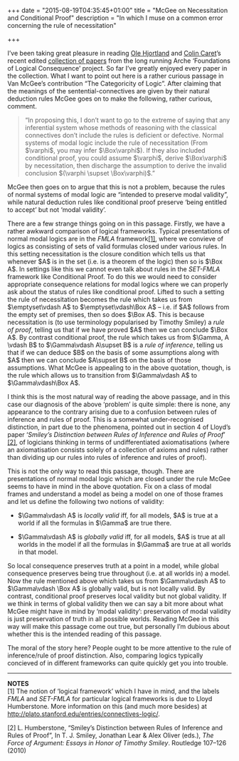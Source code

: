 +++
date = "2015-08-19T04:35:45+01:00"
title = "McGee on Necessitation and Conditional Proof"
description = "In which I muse on a common error concerning the rule of necessitation"

+++

<p>I&rsquo;ve been taking great pleasure in reading <a href="https://sites.google.com/site/olehjortland/">Ole Hjortland</a> and <a href="https://sites.google.com/site/colincaret/">Colin Caret</a>&rsquo;s recent edited
<a href="http://ukcatalogue.oup.com/product/9780198715696.do">collection of papers</a> from the long running Arche &lsquo;Foundations of Logical Consequence&rsquo;
project. So far I&rsquo;ve greatly enjoyed every paper in the collection. What I want to point out
here is a rather curious passage in Van McGee&rsquo;s contribution &ldquo;The Categoricity of Logic&rdquo;.
After claiming that the meanings of the sentential-connectives are given by their natural
deduction rules McGee goes on to make the following, rather curious, comment.</p>

<!-- more -->

<blockquote>
<p>&ldquo;In proposing this, I don&rsquo;t want to go to the extreme of saying that any inferential system
whose methods of reasoning with the classical connectives don&rsquo;t include the rules is deficient
or defective. Normal systems of modal logic include the rule of necessitation (From $\varphi$,
you may infer $\Box\varphi$). If they also included conditional proof, you could assume $\varphi$,
derive $\Box\varphi$ by necessitation, then discharge the assumption to derive the invalid
conclusion $(\varphi \supset \Box\varphi)$.&rdquo;</p>
</blockquote>

<p>McGee then goes on to argue that this is not a problem, because the rules of normal systems of
modal logic are &ldquo;intended to preserve modal validity&rdquo;, while natural deduction rules like
conditional proof preserve &lsquo;being entitled to accept&rsquo; but not &lsquo;modal validity&rsquo;.</p>

<p>There are a few strange things going on in this passage. Firstly, we have a rather awkward
comparison of logical frameworks. Typical presentations of normal modal logics are in the
<em>FMLA</em> framework<span class="badge"><a href="#fn1">[1]</a></span>, where we convieve of logics
as consisting of sets of valid formulas closed under various rules. In this setting necessitation
is the closure condition which tells us that whenever $A$ is in the set (i.e. is a theorem of the
logic) then so is $\Box A$. In settings like this we cannot even talk about rules in the <em>SET-FMLA</em>
framework like Conditional Proof. To do this we would need to consider appropriate consequence
relations for modal logics where we can properly ask about the status of rules like conditional
proof. Lifted to such a setting the rule of necessitation becomes the
rule which takes us from $\emptyset\vdash A$ to $\emptyset\vdash\Box A$ &ndash; i.e. if $A$ follows from the empty
set of premises, then so does $\Box A$. This is because necessitation is (to use terminology
popularised by Timothy Smiley) a <em>rule of proof</em>, telling us that if we have proved $A$
then we can conclude $\Box A$. By contrast conditional proof, the rule which takes us from
$\Gamma, A \vdash B$ to $\Gamma\vdash A\supset B$ is a <em>rule of inference</em>, telling us that if
we can deduce $B$ on the basis of some assumptions along with $A$ then we can conclude $A\supset B$
on the basis of those assumptions. What McGee is appealing to in the above quotation, though, is
the rule which allows us to transition from $\Gamma\vdash A$ to $\Gamma\vdash\Box A$.</p>

<p>I think this is the most natural way of reading the above passage, and in this case our diagnosis
of the above &lsquo;problem&rsquo; is quite simple: there is none, any appearance to the contrary arising due
to a confusion between rules of inference and rules of proof. This is a somewhat under-recognised
distinction, in part due to the phenomena, pointed out in section 4 of Lloyd&rsquo;s paper &lsquo;<em>Smiley&rsquo;s Distinction
between Rules of Inference and Rules of Proof</em>&rsquo; <span class="badge"><a href="#fn2">[2]</a></span>,  of logicians thinking in terms of undifferentiated
axiomatisations (where an axiomatisation consists solely of a collection of axioms and rules) rather
than dividing up our rules into rules of inference and rules of proof).</p>

<p>This is not the only way to read
this passage, though. There are presentations of normal modal logic which are closed under
the rule McGee seems to have in mind in the above quotation. Fix on a class of modal frames
and understand a model as being a model on one of those frames and let us define the following
two notions of validity:</p>

<ul>
<li><p>$\Gamma\vdash A$ is <em>locally valid</em> iff, for all models, $A$ is true at a world if all the formulas in $\Gamma$ are true there.</p></li>

<li><p>$\Gamma\vdash A$ is <em>globally valid</em> iff, for all models, $A$ is true at all worlds in the model if all the formulas in $\Gamma$ are true at all worlds in that model.</p></li>
</ul>

<p>So local consequence preserves truth at a point in a model, while global consequence preserves
being true throughout (i.e. at all worlds in) a model. Now the rule mentioned above which takes
us from $\Gamma\vdash A$ to $\Gamma\vdash \Box A$ is globally valid, but is not locally valid.
By contrast, conditional proof preserves local validity but not global validity. If we think
in terms of global validity then we can say a bit more about what McGee might have in mind by
&lsquo;modal validity&rsquo;: preservation of modal validity is just preservation of truth in all possible
worlds. Reading McGee in this way will make this passage come out true, but personally I&rsquo;m dubious
about whether this is the intended reading of this passage.</p>

<p>The moral of the story here? People ought to be more attentive to the rule of inference/rule
of proof distinction. Also, comparing logics typically concieved of in different frameworks
can quite quickly get you into trouble.</p>

<hr />

<p><strong>NOTES</strong>
</br>
[1] <a name="fn1"></a> The notion of &lsquo;logical framework&rsquo; which I have in mind, and the labels <em>FMLA</em> and <em>SET-FMLA</em>
for particular logical frameworks is due to Lloyd Humberstone. More information on this (and much
more besides) at <a href="http://plato.stanford.edu/entries/connectives-logic/">http://plato.stanford.edu/entries/connectives-logic/</a>.</p>

<p>[2] <a name="fn2"></a>L. Humberstone, &ldquo;Smiley&rsquo;s Distinction
between Rules of Inference and Rules of Proof&rdquo;, In T. J. Smiley, Jonathan Lear &amp; Alex Oliver (eds.), <em>The Force of Argument: Essays in Honor of Timothy Smiley</em>. Routledge 107&ndash;126 (2010)</p>
  
